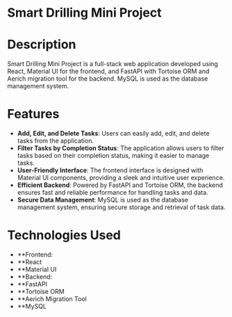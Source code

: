 # Smart Drilling Mini Project

# Description
Smart Drilling Mini Project is a full-stack web application developed using React, Material UI
for the frontend, and FastAPI with Tortoise ORM and Aerich migration tool for the backend.
MySQL is used as the database management system.

# Features

- **Add, Edit, and Delete Tasks**: Users can easily add, edit, and delete tasks from the application.
- **Filter Tasks by Completion Status**: The application allows users to filter tasks based on their completion status, making it easier to manage tasks.
- **User-Friendly Interface**: The frontend interface is designed with Material UI components, providing a sleek and intuitive user experience.
- **Efficient Backend**: Powered by FastAPI and Tortoise ORM, the backend ensures fast and reliable performance for handling tasks and data.
- **Secure Data Management**: MySQL is used as the database management system, ensuring secure storage and retrieval of task data.

# Technologies Used
- **Frontend:
- **React
- **Material UI
- **Backend:
- **FastAPI
- **Tortoise ORM
- **Aerich Migration Tool
- **MySQL
